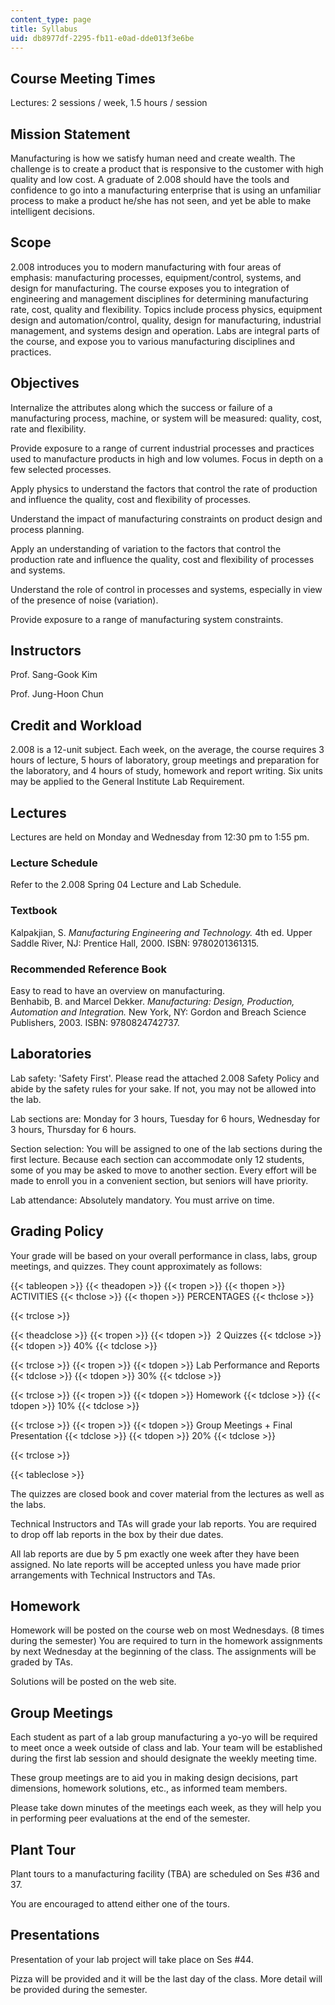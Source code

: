 ```yaml
---
content_type: page
title: Syllabus
uid: db8977df-2295-fb11-e0ad-dde013f3e6be
---
```


Course Meeting Times
--------------------

Lectures: 2 sessions / week, 1.5 hours / session

Mission Statement
-----------------

Manufacturing is how we satisfy human need and create wealth. The challenge is to create a product that is responsive to the customer with high quality and low cost. A graduate of 2.008 should have the tools and confidence to go into a manufacturing enterprise that is using an unfamiliar process to make a product he/she has not seen, and yet be able to make intelligent decisions.

Scope
-----

2.008 introduces you to modern manufacturing with four areas of emphasis: manufacturing processes, equipment/control, systems, and design for manufacturing. The course exposes you to integration of engineering and management disciplines for determining manufacturing rate, cost, quality and flexibility. Topics include process physics, equipment design and automation/control, quality, design for manufacturing, industrial management, and systems design and operation. Labs are integral parts of the course, and expose you to various manufacturing disciplines and practices.

Objectives
----------

Internalize the attributes along which the success or failure of a manufacturing process, machine, or system will be measured: quality, cost, rate and flexibility.

Provide exposure to a range of current industrial processes and practices used to manufacture products in high and low volumes. Focus in depth on a few selected processes.

Apply physics to understand the factors that control the rate of production and influence the quality, cost and flexibility of processes.

Understand the impact of manufacturing constraints on product design and process planning.

Apply an understanding of variation to the factors that control the production rate and influence the quality, cost and flexibility of processes and systems.

Understand the role of control in processes and systems, especially in view of the presence of noise (variation).

Provide exposure to a range of manufacturing system constraints.

Instructors
-----------

Prof. Sang-Gook Kim

Prof. Jung-Hoon Chun

Credit and Workload
-------------------

2.008 is a 12-unit subject. Each week, on the average, the course requires 3 hours of lecture, 5 hours of laboratory, group meetings and preparation for the laboratory, and 4 hours of study, homework and report writing. Six units may be applied to the General Institute Lab Requirement.

Lectures
--------

Lectures are held on Monday and Wednesday from 12:30 pm to 1:55 pm.

### Lecture Schedule

Refer to the 2.008 Spring 04 Lecture and Lab Schedule.

### Textbook

Kalpakjian, S. _Manufacturing Engineering and Technology._ 4th ed. Upper Saddle River, NJ: Prentice Hall, 2000. ISBN: 9780201361315.

### Recommended Reference Book

Easy to read to have an overview on manufacturing.  
Benhabib, B. and Marcel Dekker. _Manufacturing: Design, Production, Automation and Integration._ New York, NY: Gordon and Breach Science Publishers, 2003. ISBN: 9780824742737.

Laboratories
------------

Lab safety: 'Safety First'. Please read the attached 2.008 Safety Policy and abide by the safety rules for your sake. If not, you may not be allowed into the lab.

Lab sections are: Monday for 3 hours, Tuesday for 6 hours, Wednesday for 3 hours, Thursday for 6 hours.

Section selection: You will be assigned to one of the lab sections during the first lecture. Because each section can accommodate only 12 students, some of you may be asked to move to another section. Every effort will be made to enroll you in a convenient section, but seniors will have priority.

Lab attendance: Absolutely mandatory. You must arrive on time.

Grading Policy
--------------

Your grade will be based on your overall performance in class, labs, group meetings, and quizzes. They count approximately as follows:

{{< tableopen >}}
{{< theadopen >}}
{{< tropen >}}
{{< thopen >}}
ACTIVITIES
{{< thclose >}}
{{< thopen >}}
PERCENTAGES
{{< thclose >}}

{{< trclose >}}

{{< theadclose >}}
{{< tropen >}}
{{< tdopen >}}
 2 Quizzes
{{< tdclose >}}
{{< tdopen >}}
40%
{{< tdclose >}}

{{< trclose >}}
{{< tropen >}}
{{< tdopen >}}
Lab Performance and Reports
{{< tdclose >}}
{{< tdopen >}}
30%
{{< tdclose >}}

{{< trclose >}}
{{< tropen >}}
{{< tdopen >}}
Homework
{{< tdclose >}}
{{< tdopen >}}
10%
{{< tdclose >}}

{{< trclose >}}
{{< tropen >}}
{{< tdopen >}}
Group Meetings + Final Presentation
{{< tdclose >}}
{{< tdopen >}}
20%
{{< tdclose >}}

{{< trclose >}}

{{< tableclose >}}

The quizzes are closed book and cover material from the lectures as well as the labs.

Technical Instructors and TAs will grade your lab reports. You are required to drop off lab reports in the box by their due dates.

All lab reports are due by 5 pm exactly one week after they have been assigned. No late reports will be accepted unless you have made prior arrangements with Technical Instructors and TAs.

Homework
--------

Homework will be posted on the course web on most Wednesdays. (8 times during the semester) You are required to turn in the homework assignments by next Wednesday at the beginning of the class. The assignments will be graded by TAs.

Solutions will be posted on the web site.

Group Meetings
--------------

Each student as part of a lab group manufacturing a yo-yo will be required to meet once a week outside of class and lab. Your team will be established during the first lab session and should designate the weekly meeting time.

These group meetings are to aid you in making design decisions, part dimensions, homework solutions, etc., as informed team members.

Please take down minutes of the meetings each week, as they will help you in performing peer evaluations at the end of the semester.

Plant Tour
----------

Plant tours to a manufacturing facility (TBA) are scheduled on Ses #36 and 37.

You are encouraged to attend either one of the tours.

Presentations
-------------

Presentation of your lab project will take place on Ses #44.

Pizza will be provided and it will be the last day of the class. More detail will be provided during the semester.